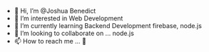 - 👋 Hi, I’m @Joshua Benedict
- 👀 I’m interested in Web Development 
- 🌱 I’m currently learning Backend Development firebase, node.js
- 💞️ I’m looking to collaborate on ... node.js
- 📫 How to reach me ... 👀

